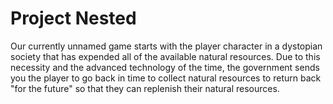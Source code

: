 # Project Nested

Our currently unnamed game starts with the player character in a dystopian society that has expended all of the available natural resources. Due to this necessity and the advanced technology of the time, the government sends you the player to go back in time to collect natural resources to return back "for the future" so that they can replenish their natural resources.
